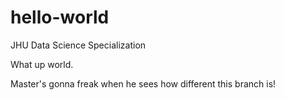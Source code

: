 # hello-world
JHU Data Science Specialization

What up world.

Master's gonna freak when he sees how different this branch is!
